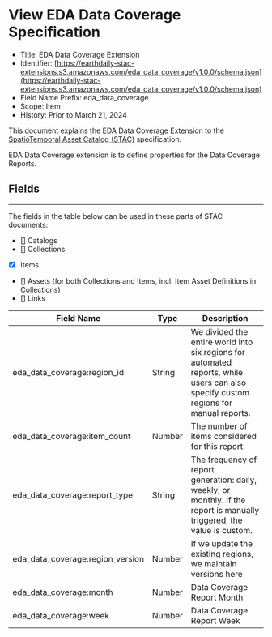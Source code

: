 # View EDA Data Coverage Specification
* Title: EDA Data Coverage Extension
* Identifier: [https://earthdaily-stac-extensions.s3.amazonaws.com/eda_data_coverage/v1.0.0/schema.json](https://earthdaily-stac-extensions.s3.amazonaws.com/eda_data_coverage/v1.0.0/schema.json) 
* Field Name Prefix: eda_data_coverage
* Scope: Item
* History: Prior to March 21, 2024

This document explains the EDA Data Coverage Extension to the [SpatioTemporal Asset Catalog (STAC)](https://github.com/radiantearth/stac-spec) specification.

EDA Data Coverage extension is to define properties for the Data Coverage Reports.

## Fields
*** 
The fields in the table below can be used in these parts of STAC documents:

 - [] Catalogs
 - [] Collections
 - [x] Items
 - [] Assets (for both Collections and Items, incl. Item Asset Definitions in Collections)
 - [] Links

 |  Field Name           | Type        |     Description                                                                        |
 |-----------------------|-------------|----------------------------------------------------------------------------------------|
 | eda_data_coverage:region_id| String      | We divided the entire world into six regions for automated reports, while users can also specify custom regions for manual reports.                                  |
 | eda_data_coverage:item_count     | Number | The number of items considered for this report.                                             |
 | eda_data_coverage:report_type| String      | The frequency of report generation: daily, weekly, or monthly. If the report is manually triggered, the value is custom.                                  |
 | eda_data_coverage:region_version     | Number | If we update the existing regions, we maintain versions here  |
 | eda_data_coverage:month| Number      | Data Coverage Report Month                                 |
 | eda_data_coverage:week| Number      | Data Coverage Report Week                                   |
 
 
 

